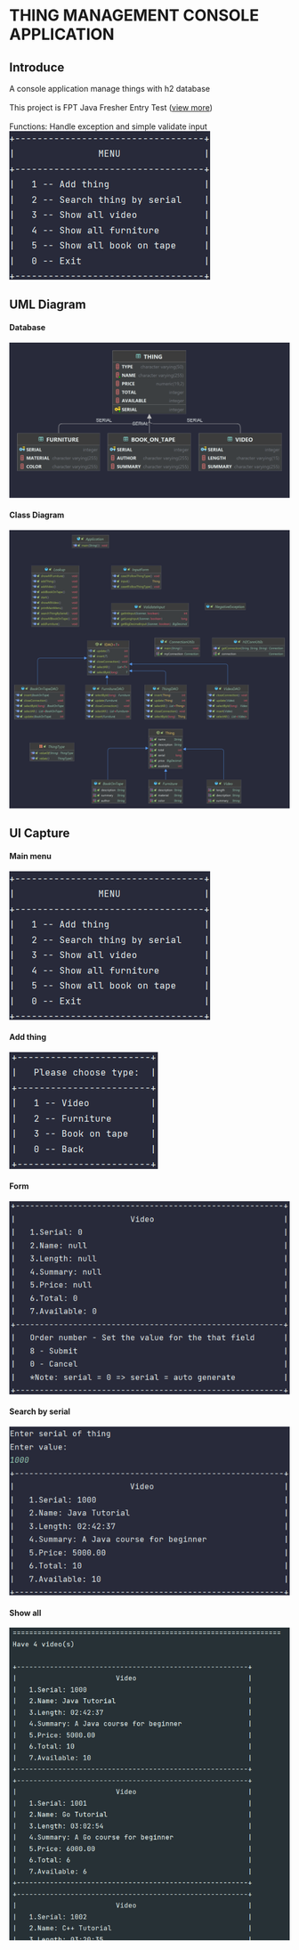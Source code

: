 # THING MANAGEMENT CONSOLE APPLICATION

## Introduce
A console application manage things with h2 database<br>
<br>
This project is FPT Java Fresher Entry Test ([view more](./doc/FR.ET.Practice.02.pdf))<br>
<br>
Functions: Handle exception and simple validate input<br>
![functions](doc/UI_Capture/main-menu.png)

## UML Diagram
#### Database
![database-diagram](./doc/uml/database/database.png)
#### Class Diagram
![class-diagram](./doc/uml/class-diagram/class-diagram.png)

## UI Capture
#### Main menu
![main-menu](doc/UI_Capture/main-menu.png)
#### Add thing
![add-thing](doc/UI_Capture/add-thing.png)
#### Form
![add-form](doc/UI_Capture/add-form.png)
#### Search by serial
![search-by-serial](doc/UI_Capture/search-by-serial.png)
#### Show all
![show-all](doc/UI_Capture/show-all-video.png)
